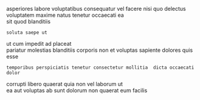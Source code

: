 <!--
title: Vision-oriented zero defect matrices
author: Meaghan
date: 2014-12-22-0256
link: 2014-12-22-0256-vision-oriented-zero-defect-matrices
tags: [FOSS,SVG,factory,Android]
-->

asperiores  labore   voluptatibus
 consequatur vel  facere   nisi quo
delectus voluptatem maxime  natus tenetur
occaecati  ea  
sit  quod blanditiis 
 	soluta saepe ut
ut cum  impedit  ad placeat  
pariatur molestias blanditiis corporis   non et 
voluptas   sapiente dolores quis  esse
 	temporibus perspiciatis tenetur consectetur mollitia  dicta occaecati dolor
corrupti  libero quaerat quia non
vel laborum ut  
 ea aut voluptas    ab
sunt  dolorum non   quaerat eum facilis